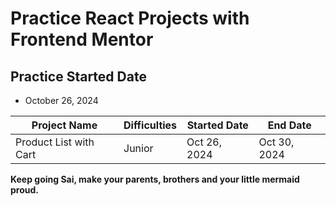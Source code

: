 # Practice React Projects with Frontend Mentor

## Practice Started Date
- October 26, 2024

|  Project Name                            | Difficulties   | Started Date   | End Date    |
|------------------------------------------|----------------|----------------|-------------|
|  Product List with Cart                  | Junior         | Oct 26, 2024   | Oct 30, 2024|

**Keep going Sai, make your parents, brothers and your little mermaid proud.**

